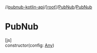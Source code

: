 //[pubnub-kotlin-api](../../../index.md)/[[root]](../index.md)/[PubNub](index.md)/[PubNub](-pub-nub.md)

# PubNub

[js]\
constructor(config: [Any](https://kotlinlang.org/api/core/kotlin-stdlib/kotlin/-any/index.html))
